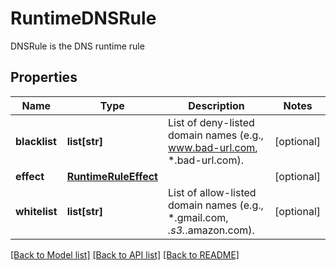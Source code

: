 # RuntimeDNSRule

DNSRule is the DNS runtime rule

## Properties
Name | Type | Description | Notes
------------ | ------------- | ------------- | -------------
**blacklist** | **list[str]** | List of deny-listed domain names (e.g., www.bad-url.com, *.bad-url.com).  | [optional] 
**effect** | [**RuntimeRuleEffect**](RuntimeRuleEffect.md) |  | [optional] 
**whitelist** | **list[str]** | List of allow-listed domain names (e.g., *.gmail.com, *.s3.*.amazon.com).  | [optional] 

[[Back to Model list]](../README.md#documentation-for-models) [[Back to API list]](../README.md#documentation-for-api-endpoints) [[Back to README]](../README.md)


